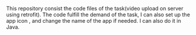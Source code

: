 This repository consist the code files of the task(video upload on server using retrofit).
The code fulfill the demand of the task, I can also set up the app icon , and change the name of the app if needed. 
I can also do it in Java.
